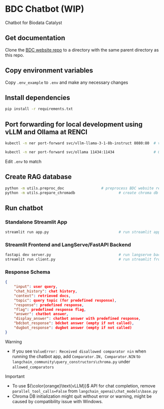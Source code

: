 # BDC Chatbot (WIP)

Chatbot for Biodata Catalyst

## Get documentation
Clone the [BDC website repo](https://github.com/stagecc/interim-bdc-website/tree/main) to a directory with the same parent directory as this repo.

## Copy environment variables
Copy `.env_example` to `.env` and make any necessary changes

## Install dependencies

```bash
pip install -r requirements.txt
```

## Port forwarding for local development using vLLM and Ollama at RENCI

```bash
kubectl -n ner port-forward svc/vllm-llama-3-1-8b-instruct 8080:80  # vLLM port-forward

kubectl -n ner port-forward svc/ollama 11434:11434                  # Ollama port-forward
```
Edit `.env` to match

## Create RAG database

```bash
python -m utils.preproc_doc                 # preprocess BDC website repo
python -m utils.prepare_chromadb                    # create chroma db
```

## Run chatbot
### Standalone Streamlit App
```bash
streamlit run app.py                                # run streamlit app
```

### Streamlit Frontend and LangServe/FastAPI Backend
```bash
fastapi dev server.py                               # run langserve backend
streamlit run client.py                             # run streamlit frontend
```

### Response Schema
```json
{
    "input": user query,
    "chat_history": chat history,
    "context": retrieved docs,
    "topic": query topic (for predefined response),
    "response": predefined response,
    "flag": predefined response flag,
    "answer": chatbot answer,
    "display_answer": chatbot answer with predefined response,
    "bdcbot_response": bdcbot answer (empty if not called),
    "dugbot_response": dugbot answer (empty if not called)
}
```


> [!WARNING]
>
> - If you see `ValueError: Received disallowed comparator nin` when running the chatbot app, add `Comparator.IN, Comparator.NIN` to `langchain_community\query_constructors\chroma.py` under `allowed_comparators`

> [!IMPORTANT]
>
> - To use ${\color{orange}\text{vLLM}}$ API for chat completion, remove `parallel_tool_calls=False` from `langchain_openai\chat_models\base.py`
> - Chroma DB initialization might quit without error or warning, might be caused by compatibility issue with Windows.
